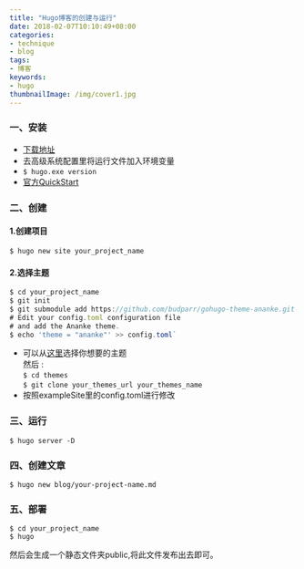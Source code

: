 ```yaml
---
title: "Hugo博客的创建与运行"
date: 2018-02-07T10:10:49+08:00
categories:
- technique
- blog
tags:
- 博客
keywords:
- hugo
thumbnailImage: /img/cover1.jpg
---
```


<!--more-->
### 一、安装

* [下载地址](https://github.com/gohugoio/hugo/releases)
* 去高级系统配置里将运行文件加入环境变量
* `$ hugo.exe version`
* [官方QuickStart](http://gohugo.io/getting-started/quick-start/)

### 二、创建

#### 1.创建项目
`$ hugo new site your_project_name`

#### 2.选择主题

``` javascript
$ cd your_project_name
$ git init  
$ git submodule add https://github.com/budparr/gohugo-theme-ananke.git themes/ananke  
# Edit your config.toml configuration file  
# and add the Ananke theme.  
$ echo 'theme = "ananke"' >> config.toml`
```

* 可以从[这里](https://themes.gohugo.io/)选择你想要的主题  
然后 :  
`$ cd themes`  
`$ git clone your_themes_url your_themes_name`  
* 按照exampleSite里的config.toml进行修改  

### 三、运行
`$ hugo server -D`  

### 四、创建文章  
`$ hugo new blog/your-project-name.md`  

### 五、部署
 `$ cd your_project_name`  
 `$ hugo`  

然后会生成一个静态文件夹public,将此文件发布出去即可。